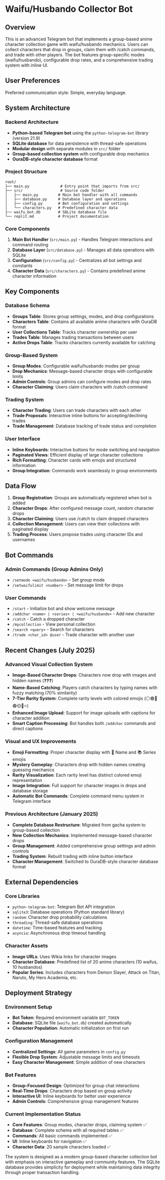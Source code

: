 # Waifu/Husbando Collector Bot

## Overview

This is an advanced Telegram bot that implements a group-based anime character collection game with waifu/husbando mechanics. Users can collect characters that drop in groups, claim them with /catch commands, and trade with other players. The bot features group-specific modes (waifu/husbando), configurable drop rates, and a comprehensive trading system with inline UI.

## User Preferences

Preferred communication style: Simple, everyday language.

## System Architecture

### Backend Architecture
- **Python-based Telegram bot** using the `python-telegram-bot` library (version 21.9)
- **SQLite database** for data persistence with thread-safe operations
- **Modular design** with separate modules in `src/` folder
- **Group-based collection system** with configurable drop mechanics
- **OuraDB-style character database** format

### Project Structure
```
root/
├── main.py              # Entry point that imports from src/
├── src/                 # Source code folder
│   ├── main.py         # Main bot handler with all commands
│   ├── database.py     # Database layer and operations
│   ├── config.py       # Bot configuration and settings
│   └── characters.py   # Predefined character data
├── waifu_bot.db        # SQLite database file
└── replit.md           # Project documentation
```

### Core Components
1. **Main Bot Handler** (`src/main.py`) - Handles Telegram interactions and command routing
2. **Database Layer** (`src/database.py`) - Manages all data operations with SQLite
3. **Configuration** (`src/config.py`) - Centralizes all bot settings and constants
4. **Character Data** (`src/characters.py`) - Contains predefined anime character information

## Key Components

### Database Schema
- **Groups Table**: Stores group settings, modes, and drop configurations
- **Characters Table**: Contains all available anime characters with OuraDB format
- **User Collections Table**: Tracks character ownership per user
- **Trades Table**: Manages trading transactions between users
- **Active Drops Table**: Tracks characters currently available for catching

### Group-Based System
- **Group Modes**: Configurable waifu/husbando modes per group
- **Drop Mechanics**: Message-based character drops with configurable limits
- **Admin Controls**: Group admins can configure modes and drop rates
- **Character Claiming**: Users claim characters with /catch command

### Trading System
- **Character Trading**: Users can trade characters with each other
- **Trade Proposals**: Interactive inline buttons for accepting/declining trades
- **Trade Management**: Database tracking of trade status and completion

### User Interface
- **Inline Keyboards**: Interactive buttons for mode switching and navigation
- **Paginated Views**: Efficient display of large character collections
- **Rich Formatting**: Character cards with emojis and structured information
- **Group Integration**: Commands work seamlessly in group environments

## Data Flow

1. **Group Registration**: Groups are automatically registered when bot is added
2. **Character Drops**: After configured message count, random character drops
3. **Character Claiming**: Users use /catch to claim dropped characters
4. **Collection Management**: Users can view their collections with paginated display
5. **Trading Process**: Users propose trades using character IDs and usernames

## Bot Commands

### Admin Commands (Group Admins Only)
- `/setmode <waifu/husbando>` - Set group mode
- `/setwaifulimit <number>` - Set message limit for drops

### User Commands
- `/start` - Initialize bot and show welcome message
- `/addchar <name> | <series> | <waifu/husbando>` - Add new character
- `/catch` - Catch a dropped character
- `/mycollection` - View personal collection
- `/search <query>` - Search for characters
- `/trade <char_id> @user` - Trade character with another user

## Recent Changes (July 2025)

### Advanced Visual Collection System
- **Image-Based Character Drops**: Characters now drop with images and hidden names (❓❓❓)
- **Name-Based Catching**: Players catch characters by typing names with fuzzy matching (70% similarity)
- **7-Tier Rarity System**: Complete rarity levels with colored emojis (⚪🟢🔵🟣🟡🔴⭐)
- **Enhanced Image Upload**: Support for image uploads with captions for character addition
- **Smart Caption Processing**: Bot handles both `/addchar` commands and direct captions

### Visual and UX Improvements
- **Emoji Formatting**: Proper character display with 🍎 Name and 📚 Series emojis
- **Mystery Gameplay**: Characters drop with hidden names creating guessing mechanics
- **Rarity Visualization**: Each rarity level has distinct colored emoji representation
- **Image Integration**: Full support for character images in drops and database storage
- **Automatic Bot Commands**: Complete command menu system in Telegram interface

### Previous Architecture (January 2025)
- **Complete Database Restructure**: Migrated from gacha system to group-based collection
- **New Collection Mechanics**: Implemented message-based character drops
- **Group Management**: Added comprehensive group settings and admin controls
- **Trading System**: Rebuilt trading with inline button interface
- **Character Management**: Switched to OuraDB-style character database format

## External Dependencies

### Core Libraries
- `python-telegram-bot`: Telegram Bot API integration
- `sqlite3`: Database operations (Python standard library)
- `random`: Character drop probability calculations
- `threading`: Thread-safe database operations
- `datetime`: Time-based features and tracking
- `asyncio`: Asynchronous drop timeout handling

### Character Assets
- **Image URLs**: Uses Wikia links for character images
- **Character Database**: Predefined list of 20 anime characters (10 waifus, 10 husbandos)
- **Popular Series**: Includes characters from Demon Slayer, Attack on Titan, Naruto, My Hero Academia, etc.

## Deployment Strategy

### Environment Setup
- **Bot Token**: Required environment variable `BOT_TOKEN`
- **Database**: SQLite file (`waifu_bot.db`) created automatically
- **Character Population**: Automatic initialization on first run

### Configuration Management
- **Centralized Settings**: All game parameters in `config.py`
- **Flexible Drop System**: Adjustable message limits and timeouts
- **Easy Character Management**: Simple addition of new characters

### Bot Features
- **Group-Focused Design**: Optimized for group chat interactions
- **Real-Time Drops**: Characters drop based on group activity
- **Interactive UI**: Inline keyboards for better user experience
- **Admin Controls**: Comprehensive group management features

### Current Implementation Status
- **Core Features**: Group modes, character drops, claiming system ✅
- **Database**: Complete schema with all required tables ✅
- **Commands**: All basic commands implemented ✅
- **UI**: Inline keyboards for navigation ✅
- **Character Data**: 20 sample characters loaded ✅

The system is designed as a modern group-based character collection bot with emphasis on interactive gameplay and community features. The SQLite database provides simplicity for deployment while maintaining data integrity through proper transaction handling.